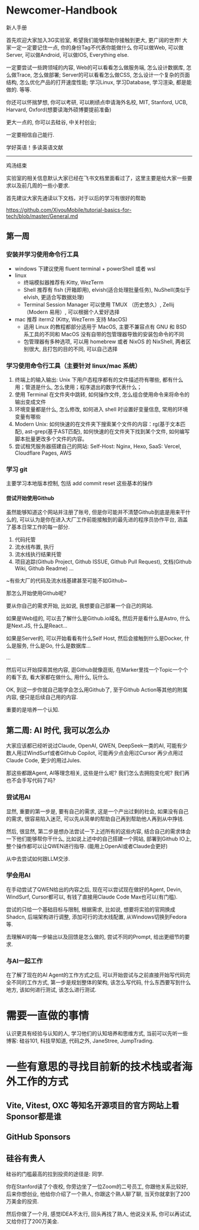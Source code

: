 # Newcomer-Handbook
新人手册

首先欢迎大家加入3G实验室, 希望我们能够帮助你接触到更大, 更广阔的世界! 大家一定一定要记住一点, 你的身份Tag不代表你能做什么
你可以做Web, 可以做Server, 可以做Android, 可以做IOS, Everything else.

一定要尝试一些跨领域的内容, Web的可以看看怎么做服务端, 怎么设计数据库, 怎么做Trace, 怎么做部署;
Server的可以看看怎么做CSS, 怎么设计一个复杂的页面结构, 怎么优化产品的打开速度性能;
学习Linux, 学习Database, 学习渲染, 都是能做的.
等等.

你还可以怀揣梦想, 你可以考研, 可以刷绩点申请海外名校, MIT, Stanford, UCB, Harvard, Oxford(想要读海外硕博要提前准备)

更大一点的, 你可以去硅谷, 中关村创业;

一定要相信自己能行.

<div style="font: 16px">学好英语！多读英语文献</div>

---

鸡汤结束

实验室的相关信息默认大家已经在飞书文档里面看过了，这里主要是给大家一些要求以及前几周的一些小要求.

首先建议大家先通读以下文档，对于以后的学习有很好的帮助

https://github.com/XiyouMobile/tutorial-basics-for-tech/blob/master/General.md


## 第一周

### 安装并学习使用命令行工具
- windows 下建议使用 fluent terminal + powerShell 或者 wsl
- linux
    + 终端模拟器推荐有:Kitty, WezTerm
    + Shell 推荐有 fish (开箱即用), elvish(适合处理批量任务), NuShell(类似于elvish, 更适合写数据处理)
    + Terminal Session Manager 可以使用 TMUX （历史悠久）,  Zellij （Modern 易用）, 可以根据个人爱好选择
- mac 推荐 iterm2 (Kitty, WezTerm 支持 MacOS)
    + 适用 Linux 的教程都部分适用于 MacOS, 主要不兼容点有 GNU 和 BSD 系工具的不同和 MacOS 没有自带的包管理器导致的安装包命令的不同
    + 包管理器有多种选项, 可以用 homebrew 或者 NixOS 的 NixShell, 两者区别很大, 且打包的目的不同, 可以自己选择

### 学习使用命令行工具（主要针对 linux/mac 系统）

1. 终端上的输入输出: Unix 下用户态程序都有的文件描述符有哪些, 都有什么用；管道是什么, 怎么使用；程序退出的数字代表什么；
2. 使用 Terminal 在文件夹中跳转, 如何操作文件, 怎么组合使用命令来将命令的输出变成文件
3. 环境变量都是什么, 怎么修改, 如何进入 shell 时设置好变量信息, 常用的环境变量有哪些
4. Modern Unix: 如何快速的在文件夹下搜索某个文件的内容：rg(基于文本匹配), ast-grep(基于AST匹配), 如何快速的在文件夹下找到某个文件, 如何编写脚本批量更改多个文件的内容。
5. 尝试租凭服务器搭建自己的网站: Self-Host: Nginx, Hexo, SaaS: Vercel, Cloudflare Pages, AWS

### 学习 git
主要学习本地版本控制, 包括 add commit reset 这些基本的操作

#### 尝试开始使用Github

虽然能够知道这个网站并注册了账号, 但是你可能并不清楚Github到底是用来干什么的, 可以认为是你在进入大厂工作前能接触到的最先进的程序员协作平台, 涵盖了基本日常工作的每一部分.

1. 代码托管
2. 流水线布置, 执行
3. 流水线执行结果托管
4. 项目追踪(Github Project, Github ISSUE, Github Pull Request), 文档(Github Wiki, Github Readme)
...

~有些大厂的代码及流水线基建甚至可能不如Github~

那怎么开始使用Github呢?

要从你自己的需求开始, 比如说, 我想要自己部署一个自己的网站. 

如果是Web组的, 可以去了解什么是Github.io域名, 然后开是看什么是Astro, 什么是Next.JS, 什么是React...

如果是Server的, 可以开始看看有什么Self Host, 然后会接触到什么是Docker, 什么是服务, 什么是Go, 什么是数据库...

...

然后可以开始探索其他内容, 逛Github就像逛街, 在Marker里找一个Topic一个个的看下去, 看大家都在做什么, 用什么, 玩什么.

OK, 到这一步你就自己能学会怎么用Github了, 至于Github Action等其他的附属内容, 便只是后续自己用的内容.

重要的是培养一个认知.

## 第二周: AI 时代, 我可以怎么办

大家应该都已经听说过Claude, OpenAI, QWEN, DeepSeek一类的AI, 可能有少数人用过WindSurf或者Github Copilot, 可能再少点会用过Cursor 再少点用过 Claude Code, 更少的用过Jules.

那这些都跟Agent, AI等理念相关, 这些是什么呢? 我们怎么去拥抱变化呢? 我们再也不会手写代码了吗?

### 尝试用AI

显然, 重要的第一步是, 要有自己的需求, 这是一个产出过剩的社会, 如果没有自己的需求, 很容易陷入迷茫, 可以先从简单的帮助自己再到帮助他人再到从中挣钱.

然后, 很显然, 第二步是想办法尝试一下上述所有的这些内容, 结合自己的需求体会一下他们能够帮你干什么, 比如说上述中的自己搭建一个网站, 部署到Github IO上, 整个操作都可以让QWEN进行指导.
(能用上OpenAI或者Claude会更好)

从中去尝试如何跟LLM交涉.

### 学会用AI

在手动尝试了QWEN给出的内容之后, 现在可以尝试现在做好的Agent, Devin, WindSurf, Cursor都可以, 有钱了直接用Claude Code Max也可以(有门槛).

尝试的只给一个基础目标与限制, 根据需求, 比如说, 想要将实验的官网换成Shadcn, 后端架构进行调整, 添加可行的流水线配置, 从Windows切换到Fedora等.

去理解AI的每一步输出以及回馈是怎么做的, 尝试不同的Prompt, 给出更细节的要求.

### 与AI一起工作

在了解了现在的AI Agent的工作方式之后, 可以开始尝试与之前直接开始写代码完全不同的工作方式, 第一步是规划整体的架构, 该怎么写代码, 什么东西要写到什么地方, 该如何进行测试, 该怎么进行测试.

# 需要一直做的事情

认识更具有经验与认知的人, 学习他们的认知培养和思维方式, 当前可以先听一些博客: 硅谷101, 科技早知道, 代码之外, JaneStree, JumpTrading.

# 一些有意思的寻找目前新的技术栈或者海外工作的方式

## Vite, Vitest, OXC 等知名开源项目的官方网站上看Sponsor都是谁

## GitHub Sponsors

## 硅谷有贵人

硅谷的门槛最高的拉到投资的途径是: 同学.

你在Stanford读了个夜校, 你旁边坐了一位Zoom的二号员工, 你跟他关系比较好, 后来你想创业, 他给你介绍了一个熟人, 你跟这个熟人聊了聊, 当天你就拿到了200万美金的投资.

然后你做了一个月, 感觉IDEA不太行, 回头再找了熟人, 他说没关系, 你可以再试试, 又给你打了200万美金.
